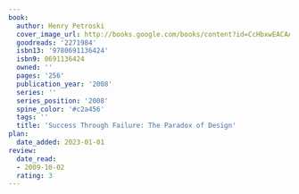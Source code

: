 ```yaml
---
book:
  author: Henry Petroski
  cover_image_url: http://books.google.com/books/content?id=CcHbxwEACAAJ&printsec=frontcover&img=1&zoom=1&source=gbs_api
  goodreads: '2271984'
  isbn13: '9780691136424'
  isbn9: 0691136424
  owned: ''
  pages: '256'
  publication_year: '2008'
  series: ''
  series_position: '2008'
  spine_color: '#c2a456'
  tags: ''
  title: 'Success Through Failure: The Paradox of Design'
plan:
  date_added: 2023-01-01
review:
  date_read:
  - 2009-10-02
  rating: 3
---
```

